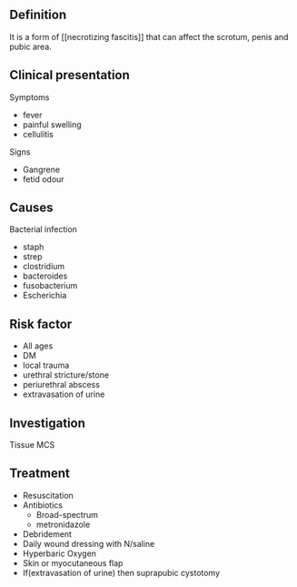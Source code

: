 ## Definition
It is a form of [[necrotizing fascitis]] that can affect the scrotum, penis and pubic area.

## Clinical presentation
Symptoms
- fever
- painful swelling
- cellulitis 

Signs
- Gangrene
- fetid odour

## Causes
Bacterial infection
- staph
- strep
- clostridium 
- bacteroides
- fusobacterium
- Escherichia
## Risk factor
- All ages
- DM
- local trauma
- urethral stricture/stone
- periurethral abscess
- extravasation of urine
## Investigation
Tissue MCS
## Treatment
- Resuscitation 
- Antibiotics 
	- Broad-spectrum 
	- metronidazole
- Debridement
- Daily wound dressing with N/saline
- Hyperbaric Oxygen 
- Skin or myocutaneous flap
- If(extravasation of urine) then suprapubic cystotomy







